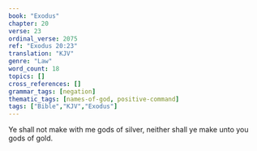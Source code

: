 ```yaml
---
book: "Exodus"
chapter: 20
verse: 23
ordinal_verse: 2075
ref: "Exodus 20:23"
translation: "KJV"
genre: "Law"
word_count: 18
topics: []
cross_references: []
grammar_tags: [negation]
thematic_tags: [names-of-god, positive-command]
tags: ["Bible","KJV","Exodus"]
---
```

Ye shall not make with me gods of silver, neither shall ye make unto you gods of gold.
